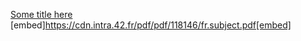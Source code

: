  [Some title here](https://cdn.intra.42.fr/pdf/pdf/118146/fr.subject.pdf)
[embed]https://cdn.intra.42.fr/pdf/pdf/118146/fr.subject.pdf[embed]
